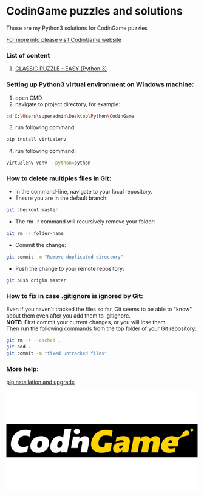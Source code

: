 # CodinGame puzzles and solutions

Those are my Python3 solutions for CodinGame puzzles

[For more info please visit CodinGame website](https://www.codingame.com)

### List of content

1. [CLASSIC PUZZLE - EASY (Python 3)](https://github.com/ikostan/CodinGame/tree/master/CLASSIC_PUZZLE_EASY)

### Setting up Python3 virtual environment on Windows machine:

1. open CMD
2. navigate to project directory, for example:<br/> 
```bash
cd C:\Users\superadmin\Desktop\Python\CodinGame
```
3. run following command:<br/> 
```bash 
pip install virtualenv
```
4. run following command:<br/> 
```bash 
virtualenv venv --python=python
```

### How to delete multiples files in Git:

- In the command-line, navigate to your local repository.
- Ensure you are in the default branch:<br/> 
```bash 
git checkout master
```
- The rm -r command will recursively remove your folder:<br/> 
```bash 
git rm -r folder-name
```
- Commit the change:<br/> 
```bash 
git commit -m "Remove duplicated directory"
```
- Push the change to your remote repository:<br/> 
```bash 
git push origin master
```

### How to fix in case .gitignore is ignored by Git:
Even if you haven't tracked the files so far, Git seems to be able to "know" about them even after you add them to .gitignore.<br/> 
**NOTE:** First commit your current changes, or you will lose them.<br/> 
Then run the following commands from the top folder of your Git repository:<br/> 
```bash 
git rm -r --cached .
git add .
git commit -m "fixed untracked files"
```

### More help:
[pip nstallation and upgrade](https://pip.pypa.io/en/stable/installing/)

<p align="center"> 
<img src="https://github.com/ikostan/CodinGame/blob/master/codingame_img.png">
</p>
<!--![CodinGame Logo](https://github.com/ikostan/CodinGame/blob/master/codingame_img.png?style=center)-->
